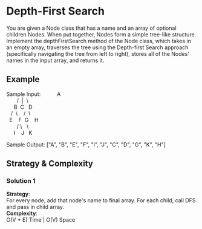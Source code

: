 # Depth-First Search
You are given a Node class that has a name and an array of optional children Nodes. When put together, Nodes form a simple tree-like structure. Implement the depthFirstSearch method of the Node class, which takes in an empty array, traverses the tree using the Depth-first Search approach (specifically navigating the tree from left to right), stores all of the Nodes' names in the input array, and returns it.

## Example
Sample Input:
&nbsp;&nbsp;&nbsp;&nbsp;&nbsp;&nbsp;&nbsp;&nbsp;&nbsp;&nbsp;A  
&nbsp;&nbsp;&nbsp;&nbsp;&nbsp;&nbsp;&nbsp;/&nbsp; |&nbsp; \  
&nbsp;&nbsp;&nbsp;&nbsp;&nbsp;B&nbsp;&nbsp;C&nbsp;&nbsp;&nbsp;D  
&nbsp;&nbsp;&nbsp;/ &nbsp;\ &nbsp;&nbsp; /&nbsp;&nbsp;\  
&nbsp;&nbsp;E&nbsp;&nbsp;&nbsp;&nbsp;F&nbsp;&nbsp;G&nbsp;&nbsp;&nbsp;&nbsp;H  
&nbsp;&nbsp;&nbsp;&nbsp;&nbsp;&nbsp;&nbsp;/&nbsp;\ &nbsp;&nbsp;\  
&nbsp;&nbsp;&nbsp;&nbsp;&nbsp;I&nbsp;&nbsp;&nbsp;&nbsp;J&nbsp;&nbsp;&nbsp;K  

Sample Output: ["A", "B", "E", "F", "I", "J", "C", "D", "G", "K", "H"]

## Strategy & Complexity  
### Solution 1  
__Strategy__:  
For every node, add that node's name to final array. For each child, call DFS and pass in child array.  
__Complexity__:  
O(V + E) Time | O(V) Space  